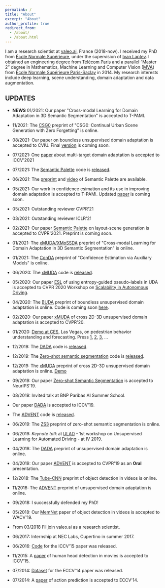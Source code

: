 ```yaml
---
permalink: /
title: "About"
excerpt: "About"
author_profile: true
redirect_from: 
  - /about/
  - /about.html
---
```

I am a research scientist at [valeo.ai](https://www.valeo.com/en/valeo-ai/), France (2018-now). I received my PhD from [École Normale Supérieure](http://www.ens.fr/en), under the supervision of [Ivan Laptev](https://www.di.ens.fr/~laptev). I obtained an engineering degree from [Télécom Paris](https://en.wikipedia.org/wiki/T%C3%A9l%C3%A9com_Paris) and a parallel “Master 2” degree in Mathematics, Machine Learning and Computer Vision ([MVA](http://math.ens-paris-saclay.fr/version-francaise/formations/master-mva/)) from [École Normale Supérieure Paris-Saclay](https://ens-paris-saclay.fr/en) in 2014. My research interests include deep learning, scene understanding, domain adaptation and data augmentation.

## UPDATES
* **NEWS** 01/2021: Our paper "Cross-modal Learning for Domain Adaptation in 3D Semantic Segmentation" is accepted to T-PAMI.

* 11/2021: The [CSG0](https://arxiv.org/abs/2112.03252) preprint of "CSG0: Continual Urban Scene Generation with Zero Forgetting" is online.
* 08/2021: Our paper on boundless unsupervised domain adaptation is accepted to CVIU. Final [version](https://arxiv.org/abs/2004.01130) is coming soon.
* 07/2021: One [paper](https://arxiv.org/abs/2108.06962) about multi-target domain adaptation is accepted to ICCV'2021
* 07/2021: The [Semantic Palette](https://arxiv.org/pdf/2106.01629.pdf) code is [released](https://github.com/valeoai/SemanticPalette).
* 06/2021: The [preprint](https://arxiv.org/pdf/2106.01629.pdf) and [video](https://www.youtube.com/watch?v=ejkbaJD4Emk) of Semantic Palette are available.
* 05/2021: Our work in confidence esimation and its use in improving domain adaptation is accepted to T-PAMI. Updated [paper](https://arxiv.org/abs/2012.06508) is coming soon.
* 05/2021: Outstanding reviewer CVPR'21
* 03/2021: Outstanding reviewer ICLR'21 
* 02/2021: Our paper [Semantic Palette]() on layout-scene generation is accepted to CVPR'2021. Preprint is coming soon.
* 01/2021: The [xMUDA/XMoSSDA]() preprint of "Cross-modal Learning for Domain Adaptation in 3D Semantic Segmentation" is online.
* 01/2021: The [ConDA](https://arxiv.org/abs/2012.06508) preprint of "Confidence Estimation via Auxiliary Models" is online.

* 06/2020: The [xMUDA](https://arxiv.org/abs/1911.12676) code is [released](https://github.com/valeoai/xmuda).
* 05/2020: Our paper [ESL](https://arxiv.org/abs/2006.08658) of using entropy-guided pseudo-labels in UDA is accepted to CVPR 2020 Workshop on [Scalability in Autonomous Driving](https://sites.google.com/view/cvpr20-scalability/posters?authuser=0).
* 04/2020: The [BUDA](https://arxiv.org/abs/2004.01130) preprint of boundless unsupervised domain adaptation is online. Code is coming soon [here](https://github.com/valeoai/BUDA).
* 02/2020: Our paper [xMUDA](http://arxiv.org/abs/1911.12676) of cross 2D-3D unsupervised domain adaptation is accepted to CVPR'20.
* 01/2020: [Demo at CES](https://www.valeo.com/en/valeo-innovations-at-the-epicenter-of-transformation-in-mobility/), Las Vegas, on pedestrian behavior understanding and forecasting. Press [1](https://www.rtl.fr/actu/futur/ces-2020-la-voiture-autonome-valeo-veut-predire-les-intentions-des-pietons-7799840637), [2](https://bfmbusiness.bfmtv.com/mediaplayer/video/culture-geek-les-voitures-du-futur-sont-au-consumer-electronics-show-0801-1213277.html), [3](https://www.motortrend.com/news/autonomous-car-innovations/), ...

* 12/2019: The [DADA](https://arxiv.org/abs/1904.01886) code is [released](https://github.com/valeoai/DADA).
* 12/2019: The [Zero-shot semantic segmentation](https://arxiv.org/abs/1906.00817) code is [released](https://github.com/valeoai/ZS3).
* 12/2019: The [xMUDA](http://arxiv.org/abs/1911.12676) preprint of cross 2D-3D unsupervised domain adaptation is online. [Demo](https://www.youtube.com/watch?v=WgvBBCEKQVE)
* 09/2019: Our paper [Zero-shot Semantic Segmentation](https://arxiv.org/abs/1906.00817) is accepted to NeurIPS'19.
* 08/2019: Invited talk at BNP Paribas AI Summer School.
* Our paper [DADA](https://arxiv.org/abs/1904.01886) is accepted to ICCV'19.
* The [ADVENT](https://arxiv.org/abs/1811.12833) code is [released](https://github.com/valeoai/ADVENT).
* 06/2019: The [ZS3](https://arxiv.org/abs/1906.00817) preprint of zero-shot semantic segmentation is online.
* 06/2019: *Keynote talk* at [ULAD](http://intelligent-vehicles.org/ulad-2019) - 1st workshop on Unsupervised Learning for Automated Driving - at IV 2019.
* 04/2019: The [DADA](https://arxiv.org/abs/1904.01886) preprint of unsupervised domain adaptation is online.
* 04/2019: Our paper [ADVENT](https://arxiv.org/abs/1811.12833) is accepted to CVPR'19 as an **Oral** presentation.

* 12/2018: The [Tube-CNN](https://arxiv.org/abs/1812.02619) preprint of object detection in videos is online.
* 11/2018: The [ADVENT](https://arxiv.org/abs/1811.12833) preprint of unsupervised domain adaptation is online.
* 09/2018: I successfully defended my PhD!
* 05/2018: Our [MemNet](https://arxiv.org/abs/1803.10861) paper of object detection in videos is accepted to WACV'19.
* From 03/2018 I'll join valeo.ai as a research scientist.

* 06/2017: Internship at NEC Labs, Cupertino in summer 2017.
* 06/2016: [Code](https://github.com/aosokin/cnn_head_detection) for the ICCV'15 paper was released.
* 11/2015: A [paper](https://www.di.ens.fr/willow/research/headdetection/) of human head detection in movies is accepted to ICCV'15.
* 07/2014: [Dataset](https://www.di.ens.fr/willow/research/actionsfromscenes/SUNAction.zip) for the ECCV'14 paper was released.
* 07/2014: A [paper](https://www.di.ens.fr/willow/research/actionsfromscenes) of action prediction is accepted to ECCV'14.
